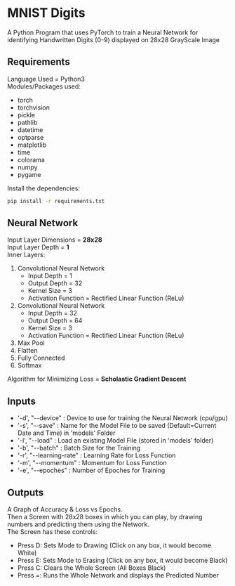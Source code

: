# MNIST Digits
A Python Program that uses PyTorch to train a Neural Network for identifying Handwritten Digits (0-9) displayed on 28x28 GrayScale Image

## Requirements
Language Used = Python3<br />
Modules/Packages used:
* torch
* torchvision
* pickle
* pathlib
* datetime
* optparse
* matplotlib
* time
* colorama
* numpy
* pygame
<!-- -->
Install the dependencies:
```bash
pip install -r requirements.txt
```

## Neural Network
Input Layer Dimensions = **28x28**<br />
Input Layer Depth = **1**<br />
Inner Layers:
1. Convolutional Neural Network
    * Input Depth  = 1
    * Output Depth = 32
    * Kernel Size  = 3
    * Activation Function = Rectified Linear Function (ReLu)
2. Convolutional Neural Network
    * Input Depth  = 32
    * Output Depth = 64
    * Kernel Size  = 3
    * Activation Function = Rectified Linear Function (ReLu)
3. Max Pool
4. Flatten
5. Fully Connected
6. Softmax
<!-- -->
Algorithm for Minimizing Loss = **Scholastic Gradient Descent**

## Inputs
* '-d', "--device" : Device to use for training the Neural Network (cpu/gpu)
* '-s', "--save" : Name for the Model File to be saved (Default=Current Date and Time) in 'models' Folder
* '-l', "--load" : Load an existing Model File (stored in 'models' folder)
* '-b', "--batch" : Batch Size for the Training
* '-r', "--learning-rate" : Learning Rate for Loss Function
* '-m', "--momentum" : Momentum for Loss Function
* '-e', "--epoches" : Number of Epoches for Training

## Outputs
A Graph of Accuracy & Loss vs Epochs.<br />
Then a Screen with 28x28 boxes in which you can play, by drawing numbers and predicting them using the Network.<br />
The Screen has these controls:
* Press D: Sets Mode to Drawing (Click on any box, it would become White)
* Press E: Sets Mode to Erasing (Click on any box, it would become Black)
* Press C: Clears the Whole Screen (All Boxes Black)
* Press =: Runs the Whole Network and displays the Predicted Number
